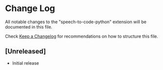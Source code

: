 # Change Log

All notable changes to the "speech-to-code-python" extension will be documented in this file.

Check [Keep a Changelog](http://keepachangelog.com/) for recommendations on how to structure this file.

## [Unreleased]

- Initial release